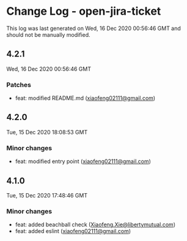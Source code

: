 # Change Log - open-jira-ticket

This log was last generated on Wed, 16 Dec 2020 00:56:46 GMT and should not be manually modified.

<!-- Start content -->

## 4.2.1

Wed, 16 Dec 2020 00:56:46 GMT

### Patches

- feat: modified README.md (xiaofeng02111@gmail.com)

## 4.2.0

Tue, 15 Dec 2020 18:08:53 GMT

### Minor changes

- feat: modified entry point (xiaofeng02111@gmail.com)

## 4.1.0

Tue, 15 Dec 2020 17:48:46 GMT

### Minor changes

- feat: added beachball check (Xiaofeng.Xie@libertymutual.com)
- feat: added eslint (xiaofeng02111@gmail.com)
